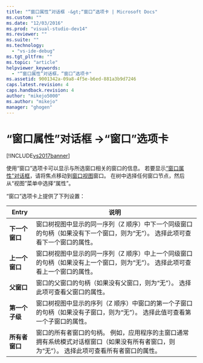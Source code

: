 ```yaml
---
title: "“窗口属性”对话框 -&gt;“窗口”选项卡 | Microsoft Docs"
ms.custom: ""
ms.date: "12/03/2016"
ms.prod: "visual-studio-dev14"
ms.reviewer: ""
ms.suite: ""
ms.technology: 
  - "vs-ide-debug"
ms.tgt_pltfrm: ""
ms.topic: "article"
helpviewer_keywords: 
  - "“窗口属性”对话框，“窗口”选项卡"
ms.assetid: 9001342a-09a8-4f5e-b6ed-881a3b9d7246
caps.latest.revision: 4
caps.handback.revision: 4
author: "mikejo5000"
ms.author: "mikejo"
manager: "ghogen"
---
```

# “窗口属性”对话框 -&gt;“窗口”选项卡
[!INCLUDE[vs2017banner](../code-quality/includes/vs2017banner.md)]

使用“窗口”选项卡可以显示与所选窗口相关的窗口的信息。  若要显示[“窗口属性”对话框](../debugger/window-properties-dialog-box.md)，请将焦点移动到[窗口视图](../debugger/windows-view.md)窗口。  在树中选择任何窗口节点，然后从“视图”菜单中选择“属性”。  
  
 “窗口”选项卡上提供了下列设置：  
  
|Entry|说明|  
|-----------|--------|  
|**下一个窗口**|窗口树视图中显示的同一序列（Z 顺序）中下一个同级窗口的句柄（如果没有下一个窗口，则为“无”）。  选择此项可查看下一个窗口的属性。|  
|**上一个窗口**|窗口树视图中显示的同一序列（Z 顺序）中上一个同级窗口的句柄（如果没有上一个窗口，则为“无”）。  选择此项可查看上一个窗口的属性。|  
|**父窗口**|窗口的父窗口的句柄（如果没有父窗口，则为“无”）。  选择此项可查看父窗口的属性。|  
|**第一个子级**|窗口树视图中显示的序列（Z 顺序）中窗口的第一个子窗口的句柄（如果没有子窗口，则为“无”）。  选择此值可查看第一个子窗口的属性。|  
|**所有者窗口**|窗口的所有者窗口的句柄。  例如，应用程序的主窗口通常拥有系统模式对话框窗口（如果没有所有者窗口，则为“无”）。  选择此项可查看所有者窗口的属性。|